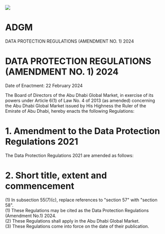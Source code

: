 ![](images/19791089f38075ee4f2875f92f6d38f53f87114416ce153e8c8371b4394911d6.jpg)

# ADGM

DATA PROTECTION REGULATIONS (AMENDMENT NO. 1) 2024

# DATA PROTECTION REGULATIONS (AMENDMENT NO. 1) 2024

Date of Enactment: 22 February 2024

The Board of Directors of the Abu Dhabi Global Market, in exercise of its powers under Article 6(1) of Law No. 4 of 2013 (as amended) concerning the Abu Dhabi Global Market issued by His Highness the Ruler of the Emirate of Abu Dhabi, hereby enacts the following Regulations:

# 1. Amendment to the Data Protection Regulations 2021

The Data Protection Regulations 2021 are amended as follows:

# 2. Short title, extent and commencement

(1) In subsection 55(7)(c), replace references to "section 57" with "section 58".  
(1) These Regulations may be cited as the Data Protection Regulations (Amendment No.1) 2024.  
(2) These Regulations shall apply in the Abu Dhabi Global Market.  
(3) These Regulations come into force on the date of their publication.
